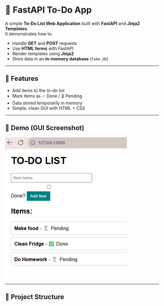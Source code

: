 # 📝 FastAPI To-Do App

A simple **To-Do List Web Application** built with **FastAPI** and **Jinja2 Templates**.  
It demonstrates how to:

- Handle **GET** and **POST** requests
- Use **HTML forms** with FastAPI
- Render templates using **Jinja2**
- Store data in an **in-memory database** (`fake_db`)

---

## 🚀 Features
- Add items to the to-do list
- Mark items as ✅ Done / ⏳ Pending
- Data stored temporarily in memory
- Simple, clean GUI with HTML + CSS

---

## 📸 Demo (GUI Screenshot)

![App Screenshot](images/pic1.png)

---

## 📂 Project Structure
